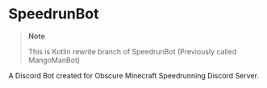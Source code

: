 # SpeedrunBot

> **Note**
>
> This is Kotlin rewrite branch of SpeedrunBot (Previously called MangoManBot)

A Discord Bot created for Obscure Minecraft Speedrunning Discord Server.

